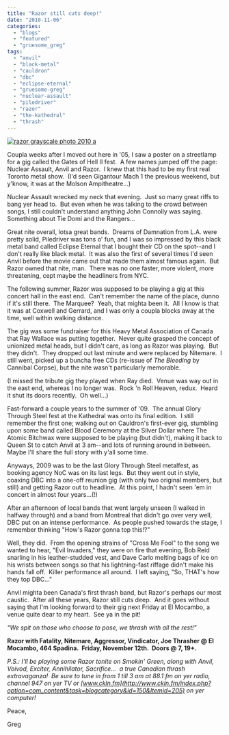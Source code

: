 ```yaml
---
title: "Razor still cuts deep!"
date: "2010-11-06"
categories: 
  - "blogs"
  - "featured"
  - "gruesome_greg"
tags: 
  - "anvil"
  - "black-metal"
  - "cauldron"
  - "dbc"
  - "eclipse-eternal"
  - "gruesome-greg"
  - "nuclear-assault"
  - "piledriver"
  - "razor"
  - "the-kathedral"
  - "thrash"
---
```


[![](http://www.hellbound.ca/wp-content/uploads/2010/11/razor-grayscale-photo-2010-a-300x188.jpg "razor grayscale photo 2010 a")](http://www.hellbound.ca/wp-content/uploads/2010/11/razor-grayscale-photo-2010-a.jpg)

Coupla weeks after I moved out here in '05, I saw a poster on a streetlamp for a gig called the Gates of Hell II fest.  A few names jumped off the page: Nuclear Assault, Anvil and Razor.  I knew that this had to be my first real Toronto metal show.  (I'd seen Gigantour Mach 1 the previous weekend, but y'know, it was at the Molson Ampitheatre...)

Nuclear Assault wrecked my neck that evening.  Just so many great riffs to bang yer head to.  But even when he was talking to the crowd between songs, I still couldn't understand anything John Connolly was saying.  Something about Tie Domi and the Rangers...

Great nite overall, lotsa great bands.  Dreams of Damnation from L.A. were pretty solid, Piledriver was tons o' fun, and I was so impressed by this black metal band called Eclipse Eternal that I bought their CD on the spot--and I don't really like black metal.  It was also the first of several times I'd seen Anvil before the movie came out that made them almost famous again.  But Razor owned that nite, man.  There was no one faster, more violent, more threatening, cept maybe the headliners from NYC.

The following summer, Razor was supposed to be playing a gig at this concert hall in the east end.  Can't remember the name of the place, dunno if it's still there.  The Marquee?  Yeah, that mighta been it.  All I know is that it was at Coxwell and Gerrard, and I was only a coupla blocks away at the time, well within walking distance.

The gig was some fundraiser for this Heavy Metal Association of Canada that Ray Wallace was putting together.  Never quite grasped the concept of unionized metal heads, but I didn't care, as long as Razor was playing.  But they didn't.  They dropped out last minute and were replaced by Nitemare.  I still went, picked up a buncha free CDs (re-issue of _The Bleeding_ by Cannibal Corpse), but the nite wasn't particularly memorable.

(I missed the tribute gig they played when Ray died.  Venue was way out in the east end, whereas I no longer was.  Rock 'n Roll Heaven, redux.  Heard it shut its doors recently.  Oh well...)

Fast-forward a couple years to the summer of '09.  The annual Glory Through Steel fest at the Kathedral was onto its final edition.  I still remember the first one; walking out on Cauldron's first-ever gig, stumbling upon some band called Blood Ceremony at the Silver Dollar where The Atomic Bitchwax were supposed to be playing (but didn't), making it back to Queen St to catch Anvil at 3 am--and lots of running around in between.  Maybe I'll share the full story with y'all some time.

Anyways, 2009 was to be the last Glory Through Steel metalfest, as booking agency NoC was on its last legs.  But they went out in style, coaxing DBC into a one-off reunion gig (with only two original members, but still) and getting Razor out to headline.  At this point, I hadn't seen 'em in concert in almost four years...(!)

After an afternoon of local bands that went largely unseen (I walked in halfway through) and a band from Montreal that didn't go over very well, DBC put on an intense performance.  As people pushed towards the stage, I remember thinking "How's Razor gonna top this!?"

Well, they did.  From the opening strains of "Cross Me Fool" to the song we wanted to hear, "Evil Invaders," they were on fire that evening, Bob Reid snarling in his leather-studded vest, and Dave Carlo melting bags of ice on his wrists between songs so that his lightning-fast riffage didn't make his hands fall off.  Killer performance all around.  I left saying, "So, THAT's how they top DBC..."

Anvil mighta been Canada's first thrash band, but Razor's perhaps our most caustic.  After all these years, Razor still cuts deep.  And it goes without saying that I'm looking forward to their gig next Friday at El Mocambo, a venue quite dear to my heart.  See ya in the pit!

_"We spit on those who choose to pose, we thrash with all the rest!"_

**Razor with Fatality, Nitemare, Aggressor, Vindicator, Joe Thrasher @ El Mocambo, 464 Spadina.  Friday, November 12th.  Doors @ 7, 19+.**

_P.S.: I'll be playing some Razor tonite on Smokin' Green, along with Anvil, Voivod, Exciter, Annihilator, Sacrifice...  a true Canadian thrash extravaganza!  Be sure to tune in from 1 till 3 am at 88.1 fm on yer radio, channel 947 on yer TV or [www.ckln.fm](http://www.ckln.fm/index.php?option=com_content&task=blogcategory&id=150&Itemid=205) on yer computer!_

Peace,

Greg
